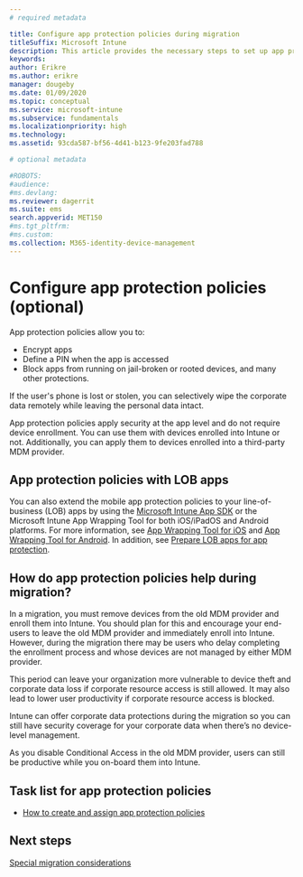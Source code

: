 ```yaml
---
# required metadata

title: Configure app protection policies during migration
titleSuffix: Microsoft Intune
description: This article provides the necessary steps to set up app protection policies during a Microsoft Intune migration.
keywords:
author: Erikre
ms.author: erikre
manager: dougeby
ms.date: 01/09/2020
ms.topic: conceptual
ms.service: microsoft-intune
ms.subservice: fundamentals
ms.localizationpriority: high
ms.technology:
ms.assetid: 93cda587-bf56-4d41-b123-9fe203fad788

# optional metadata

#ROBOTS:
#audience:
#ms.devlang:
ms.reviewer: dagerrit
ms.suite: ems
search.appverid: MET150
#ms.tgt_pltfrm:
#ms.custom:
ms.collection: M365-identity-device-management
---
```


# Configure app protection policies (optional)


App protection policies allow you to:
* Encrypt apps
* Define a PIN when the app is accessed
* Block apps from running on jail-broken or rooted devices, and many other protections.

If the user's phone is lost or stolen, you can selectively wipe the corporate data remotely while leaving the personal data intact.

App protection policies apply security at the app level and do not require device enrollment. You can use them with devices enrolled into Intune or not. Additionally, you can apply them to devices enrolled into a third-party MDM provider.

## App protection policies with LOB apps

You can also extend the mobile app protection policies to your line-of-business (LOB) apps by using the [Microsoft Intune App SDK](../developer/app-sdk-get-started.md) or the Microsoft Intune App Wrapping Tool for both iOS/iPadOS and Android platforms. For more information, see [App Wrapping Tool for iOS](../developer/app-wrapper-prepare-ios.md) and [App Wrapping Tool for Android](./../developer/app-wrapper-prepare-android.md). In addition, see [Prepare LOB apps for app protection](../developer/apps-prepare-mobile-application-management.md).

## How do app protection policies help during migration?

In a migration, you must remove devices from the old MDM provider and enroll them into Intune. You should plan for this and encourage your end-users to leave the old MDM provider and immediately enroll into Intune. However, during the migration there may be users who delay completing the enrollment process and whose devices are not managed by either MDM provider.

This period can leave your organization more vulnerable to device theft and corporate data loss if corporate resource access is still allowed. It may also lead to lower user productivity if corporate resource access is blocked.

Intune can offer corporate data protections during the migration so you can still have security coverage for your corporate data when there’s no device-level management.

As you disable Conditional Access in the old MDM provider, users can still be productive while you on-board them into Intune.

## Task list for app protection policies

- [How to create and assign app protection policies](../apps/app-protection-policies.md)

## Next steps

[Special migration considerations](migration-guide-considerations.md)
